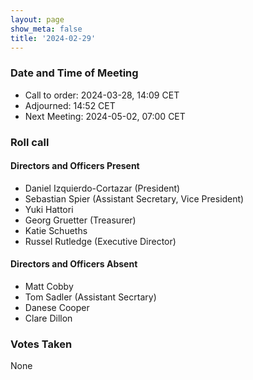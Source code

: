 ```yaml
---
layout: page
show_meta: false
title: '2024-02-29'
---
```


### Date and Time of Meeting

* Call to order: 2024-03-28, 14:09 CET
* Adjourned: 14:52 CET
* Next Meeting: 2024-05-02, 07:00 CET

### Roll call

#### Directors and Officers Present

* Daniel Izquierdo-Cortazar (President)
* Sebastian Spier (Assistant Secretary, Vice President)
* Yuki Hattori
* Georg Gruetter (Treasurer)
* Katie Schueths
* Russel Rutledge (Executive Director)

#### Directors and Officers Absent

* Matt Cobby
* Tom Sadler (Assistant Secrtary)
* Danese Cooper
* Clare Dillon

### Votes Taken

None
